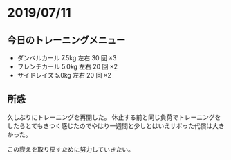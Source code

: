 # 2019/07/11

## 今日のトレーニングメニュー

- ダンベルカール 7.5kg 左右 30 回 ×3
- フレンチカール 5.0kg 左右 20 回 ×2
- サイドレイズ 5.0kg 左右 20 回 ×2

## 所感

久しぶりにトレーニングを再開した。
休止する前と同じ負荷でトレーニングをしたらとてもきつく感じたのでやはり一週間と少しとはいえサボった代償は大きかった。

この衰えを取り戻すために努力していきたい。
